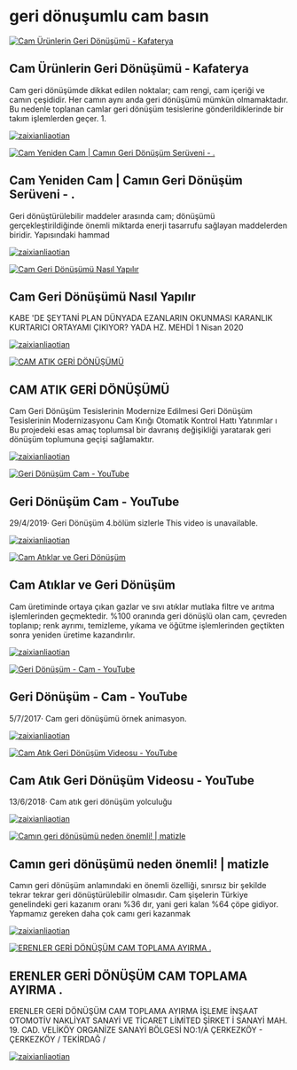 # geri dönuşumlu cam basın
<a href="https://mnn.zoosnet.net/LR/Chatpre.aspx?id=MNN94995150&p=https://topgrinding.com/" target="_blank">![Cam Ürünlerin Geri Dönüşümü - Kafaterya](https://github.com/technlg/images/blob/main/54.jpg)</a>
## Cam Ürünlerin Geri Dönüşümü - Kafaterya
Cam geri dönüşümde dikkat edilen noktalar; cam rengi, cam içeriği ve camın çeşididir. Her camın aynı anda geri dönüşümü mümkün olmamaktadır. Bu nedenle toplanan camlar geri dönüşüm tesislerine gönderildiklerinde bir takım işlemlerden geçer. 1.
<a href="https://mnn.zoosnet.net/LR/Chatpre.aspx?id=MNN94995150&p=https://topgrinding.com/" target="_blank"><img src="https://github.com/technlg/images/raw/main/chat11.jpg" alt="zaixianliaotian"/></a><a href="//whatsapp.shibangsoft.com/WhatsApp.php" ><img src="https://github.com/technlg/images/raw/main/chat11.png" alt=""></a>
<a href="https://mnn.zoosnet.net/LR/Chatpre.aspx?id=MNN94995150&p=https://topgrinding.com/" target="_blank">![Cam Yeniden Cam | Camın Geri Dönüşüm Serüveni - .](https://github.com/technlg/images/blob/main/7.jpg)</a>
## Cam Yeniden Cam | Camın Geri Dönüşüm Serüveni - .
Geri dönüştürülebilir maddeler arasında cam; dönüşümü gerçekleştirildiğinde önemli miktarda enerji tasarrufu sağlayan maddelerden biridir. Yapısındaki hammad
<a href="https://mnn.zoosnet.net/LR/Chatpre.aspx?id=MNN94995150&p=https://topgrinding.com/" target="_blank"><img src="https://github.com/technlg/images/raw/main/chat11.jpg" alt="zaixianliaotian"/></a><a href="//whatsapp.shibangsoft.com/WhatsApp.php" ><img src="https://github.com/technlg/images/raw/main/chat11.png" alt=""></a>
<a href="https://mnn.zoosnet.net/LR/Chatpre.aspx?id=MNN94995150&p=https://topgrinding.com/" target="_blank">![Cam Geri Dönüşümü Nasıl Yapılır](https://github.com/technlg/images/blob/main/9.jpg)</a>
## Cam Geri Dönüşümü Nasıl Yapılır
KABE 'DE ŞEYTANİ PLAN DÜNYADA EZANLARIN OKUNMASI KARANLIK KURTARICI ORTAYAMI ÇIKIYOR? YADA HZ. MEHDİ 1 Nisan 2020
<a href="https://mnn.zoosnet.net/LR/Chatpre.aspx?id=MNN94995150&p=https://topgrinding.com/" target="_blank"><img src="https://github.com/technlg/images/raw/main/chat11.jpg" alt="zaixianliaotian"/></a><a href="//whatsapp.shibangsoft.com/WhatsApp.php" ><img src="https://github.com/technlg/images/raw/main/chat11.png" alt=""></a>
<a href="https://mnn.zoosnet.net/LR/Chatpre.aspx?id=MNN94995150&p=https://topgrinding.com/" target="_blank">![CAM ATIK GERİ DÖNÜŞÜMÜ](https://github.com/technlg/images/blob/main/7.jpg)</a>
## CAM ATIK GERİ DÖNÜŞÜMÜ
Cam Geri Dönüşüm Tesislerinin Modernize Edilmesi Geri Dönüşüm Tesislerinin Modernizasyonu Cam Kırığı Otomatik Kontrol Hattı Yatırımlar ı Bu projedeki esas amaç toplumsal bir davranış değişikliği yaratarak geri dönüşüm toplumuna geçişi sağlamaktır. 
<a href="https://mnn.zoosnet.net/LR/Chatpre.aspx?id=MNN94995150&p=https://topgrinding.com/" target="_blank"><img src="https://github.com/technlg/images/raw/main/chat11.jpg" alt="zaixianliaotian"/></a><a href="//whatsapp.shibangsoft.com/WhatsApp.php" ><img src="https://github.com/technlg/images/raw/main/chat11.png" alt=""></a>
<a href="https://mnn.zoosnet.net/LR/Chatpre.aspx?id=MNN94995150&p=https://topgrinding.com/" target="_blank">![Geri Dönüşüm Cam - YouTube](https://github.com/technlg/images/blob/main/65.jpg)</a>
## Geri Dönüşüm Cam - YouTube
29/4/2019· Geri Dönüşüm 4.bölüm sizlerle This video is unavailable.
<a href="https://mnn.zoosnet.net/LR/Chatpre.aspx?id=MNN94995150&p=https://topgrinding.com/" target="_blank"><img src="https://github.com/technlg/images/raw/main/chat11.jpg" alt="zaixianliaotian"/></a><a href="//whatsapp.shibangsoft.com/WhatsApp.php" ><img src="https://github.com/technlg/images/raw/main/chat11.png" alt=""></a>
<a href="https://mnn.zoosnet.net/LR/Chatpre.aspx?id=MNN94995150&p=https://topgrinding.com/" target="_blank">![Cam Atıklar ve Geri Dönüşüm](https://github.com/technlg/images/blob/main/19.jpg)</a>
## Cam Atıklar ve Geri Dönüşüm
Cam üretiminde ortaya çıkan gazlar ve sıvı atıklar mutlaka filtre ve arıtma işlemlerinden geçmektedir. %100 oranında geri dönüşlü olan cam, çevreden toplanıp; renk ayrımı, temizleme, yıkama ve öğütme işlemlerinden geçtikten sonra yeniden üretime kazandırılır.
<a href="https://mnn.zoosnet.net/LR/Chatpre.aspx?id=MNN94995150&p=https://topgrinding.com/" target="_blank"><img src="https://github.com/technlg/images/raw/main/chat11.jpg" alt="zaixianliaotian"/></a><a href="//whatsapp.shibangsoft.com/WhatsApp.php" ><img src="https://github.com/technlg/images/raw/main/chat11.png" alt=""></a>
<a href="https://mnn.zoosnet.net/LR/Chatpre.aspx?id=MNN94995150&p=https://topgrinding.com/" target="_blank">![Geri Dönüşüm - Cam - YouTube](https://github.com/technlg/images/blob/main/1.jpg)</a>
## Geri Dönüşüm - Cam - YouTube
5/7/2017· Cam geri dönüşümü örnek animasyon.
<a href="https://mnn.zoosnet.net/LR/Chatpre.aspx?id=MNN94995150&p=https://topgrinding.com/" target="_blank"><img src="https://github.com/technlg/images/raw/main/chat11.jpg" alt="zaixianliaotian"/></a><a href="//whatsapp.shibangsoft.com/WhatsApp.php" ><img src="https://github.com/technlg/images/raw/main/chat11.png" alt=""></a>
<a href="https://mnn.zoosnet.net/LR/Chatpre.aspx?id=MNN94995150&p=https://topgrinding.com/" target="_blank">![Cam Atık Geri Dönüşüm Videosu - YouTube](https://github.com/technlg/images/blob/main/23.jpg)</a>
## Cam Atık Geri Dönüşüm Videosu - YouTube
13/6/2018· Cam atık geri dönüşüm yolculuğu
<a href="https://mnn.zoosnet.net/LR/Chatpre.aspx?id=MNN94995150&p=https://topgrinding.com/" target="_blank"><img src="https://github.com/technlg/images/raw/main/chat11.jpg" alt="zaixianliaotian"/></a><a href="//whatsapp.shibangsoft.com/WhatsApp.php" ><img src="https://github.com/technlg/images/raw/main/chat11.png" alt=""></a>
<a href="https://mnn.zoosnet.net/LR/Chatpre.aspx?id=MNN94995150&p=https://topgrinding.com/" target="_blank">![Camın geri dönüşümü neden önemli! | matizle](https://github.com/technlg/images/blob/main/31.jpg)</a>
## Camın geri dönüşümü neden önemli! | matizle
Camın geri dönüşüm anlamındaki en önemli özelliği, sınırsız bir şekilde tekrar tekrar geri dönüştürülebilir olmasıdır. Cam şişelerin Türkiye genelindeki geri kazanım oranı %36 dır, yani geri kalan %64 çöpe gidiyor. Yapmamız gereken daha çok camı geri kazanmak
<a href="https://mnn.zoosnet.net/LR/Chatpre.aspx?id=MNN94995150&p=https://topgrinding.com/" target="_blank"><img src="https://github.com/technlg/images/raw/main/chat11.jpg" alt="zaixianliaotian"/></a><a href="//whatsapp.shibangsoft.com/WhatsApp.php" ><img src="https://github.com/technlg/images/raw/main/chat11.png" alt=""></a>
<a href="https://mnn.zoosnet.net/LR/Chatpre.aspx?id=MNN94995150&p=https://topgrinding.com/" target="_blank">![ERENLER GERİ DÖNÜŞÜM CAM TOPLAMA AYIRMA .](https://github.com/technlg/images/blob/main/61.jpg)</a>
## ERENLER GERİ DÖNÜŞÜM CAM TOPLAMA AYIRMA .
ERENLER GERİ DÖNÜŞÜM CAM TOPLAMA AYIRMA İŞLEME İNŞAAT OTOMOTİV NAKLİYAT SANAYİ VE TİCARET LİMİTED ŞİRKET İ SANAYİ MAH. 19. CAD. VELİKÖY ORGANİZE SANAYİ BÖLGESİ NO:1/A ÇERKEZKÖY - ÇERKEZKÖY / TEKİRDAĞ / 
<a href="https://mnn.zoosnet.net/LR/Chatpre.aspx?id=MNN94995150&p=https://topgrinding.com/" target="_blank"><img src="https://github.com/technlg/images/raw/main/chat11.jpg" alt="zaixianliaotian"/></a><a href="//whatsapp.shibangsoft.com/WhatsApp.php" ><img src="https://github.com/technlg/images/raw/main/chat11.png" alt=""></a>
